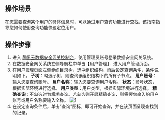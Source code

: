 ## 操作场景
在您需要查询某个用户的具体信息时，可以通过用户查询功能进行查找。该指南指导您如何使用查询功能快速定位用户。

## 操作步骤
1. 进入 [腾讯云数据安全网关控制台](https://console.cloud.tencent.com/dasb)，使用管理员账号登录数据安全网关系统。
2. 在数据安全网关系统左侧导航栏中单击【用户管理】，进入用户管理页面。
3. 在用户管理页面左侧组织目录树，选中组织结构，而后设定查询条件，条件说明如下。
  **子树**：勾选子树，则查询该组织结构下的所有子节点。
  **用户账号**：输入您要查询账号。
  **用户名称**：输入您要查询用户名称。
  **状态**：账号状态，根据实际环境进行选择。
  **用户类型**：用户类型，根据实际环境进行选择。
  **精确查询**：不勾选时为模糊查询。若勾选则开启精确查询，则需要您输入的用户账号或用户名称要输入全称。
  ![1](https://main.qcloudimg.com/raw/a94f60453734a8281879b3b229256a38.png)
4. 在设定查询条件后，单击“查询”图标，即可开始查询，并在该页面呈现查找到的记录。

